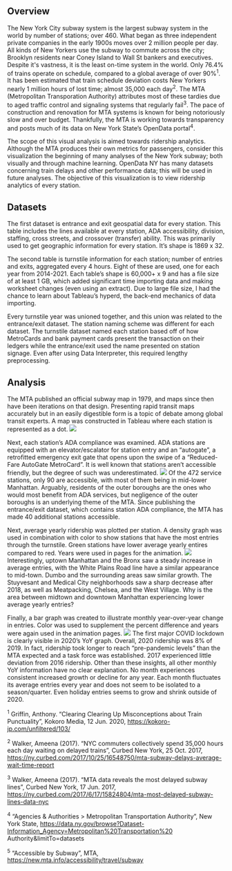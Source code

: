 ## Overview 
The New York City subway system is the largest subway system in the world by number of stations; over 460.  What began as three independent private companies in the early 1900s moves over 2 million people per day.  All kinds of New Yorkers use the subway to commute across the city; Brooklyn residents near Coney Island to Wall St bankers and executives.  Despite it's vastness, it is the least on-time system in the world.  Only 76.4% of trains operate on schedule, compared to a global average of over 90%<sup>1</sup>.  It has been estimated that train schedule deviation costs New Yorkers nearly 1 million hours of lost time; almost 35,000 each day<sup>2</sup>.  The MTA (Metropolitan Transporation Authority) attributes most of these tardies due to aged traffic control and signaling systems that regularly fail<sup>3</sup>.  The pace of construction and renovation for MTA systems is known for being notoriously slow and over budget.  Thankfully, the MTA is working towards transparency and posts much of its data on New York State’s OpenData portal<sup>4</sup>.

The scope of this visual analysis is aimed towards ridership analytics.  Although the MTA produces their own metrics for passengers, consider this visualization the beginning of many analyses of the New York subway; both visually and through machine learning.  OpenData NY has many datasets concerning train delays and other performance data; this will be used in future analyses.
The objective of this visualization is to view ridership analytics of every station.

## Datasets
The first dataset is entrance and exit geospatial data for every station.  This table includes the lines available at every station, ADA accessibility, division, staffing, cross streets, and crossover (transfer) ability.  This was primarily used to get geographic information for every station.  It’s shape is 1869 x 32.

The second table is turnstile information for each station; number of entries and exits, aggregated every 4 hours.  Eight of these are used, one for each year from 2014-2021.  Each table’s shape is 60,000+ x 9 and has a file size of at least 1 GB, which added significant time importing data and making worksheet changes (even using an extract).  Due to large file size, I had the chance to learn about Tableau’s hyperd, the back-end mechanics of data importing.

Every turnstile year was unioned together, and this union was related to the entrance/exit dataset.  The station naming scheme was different for each dataset.  The turnstile dataset named each station based off of how MetroCards and bank payment cards present the transaction on their ledgers while the entrance/exit used the name presented on station signage.  Even after using Data Interpreter, this required lengthy preprocessing.

## Analysis
The MTA published an official subway map in 1979, and maps since then have been iterations on that design.  Presenting rapid transit maps accurately but in an easily digestible form is a topic of debate among global transit experts.  A map was constructed in Tableau where each station is represented as a dot.
![](https://github.com/VijayAT123/Data-Science/blob/ec2ec15586500a22c34fee8c4fd07b6fcbdc17bc/MTA%20Ridership%20Tableau/MTA%20Stations.png)

Next, each station’s ADA compliance was examined.  ADA stations are equipped with an elevator/escalator for station entry and an “autogate”, a retrofitted emergency exit gate that opens upon the swipe of a “Reduced-Fare AutoGate MetroCard”.  It is well known that stations aren’t accessible friendly, but the degree of such was underestimated.
![](https://github.com/VijayAT123/Data-Science/blob/ec2ec15586500a22c34fee8c4fd07b6fcbdc17bc/MTA%20Ridership%20Tableau/ADA%20Compliant%20Stations.png) 
Of the 472 service stations, only 90 are accessible, with most of them being in mid-lower Manhattan.  Arguably, residents of the outer boroughs are the ones who would most benefit from ADA services, but negligence of the outer boroughs is an underlying theme of the MTA.  Since publishing the entrance/exit dataset, which contains station ADA compliance, the MTA has made 40 additional stations accessible.

Next, average yearly ridership was plotted per station.  A density graph was used in combination with color to show stations that have the most entries through the turnstile.  Green stations have lower average yearly entires compared to red.  Years were used in pages for the animation.
![](https://github.com/VijayAT123/Data-Science/blob/ec2ec15586500a22c34fee8c4fd07b6fcbdc17bc/MTA%20Ridership%20Tableau/Avg%20Entries%20Density.png) 
Interestingly, uptown Manhattan and the Bronx saw a steady increase in average entries, with the White Plains Road line have a similar appearance to mid-town.  Dumbo and the surrounding areas saw similar growth.  The Stuyvesant and Medical City neighborhoods saw a sharp decrease after 2018, as well as Meatpacking, Chelsea, and the West Village.  Why is the area between midtown and downtown Manhattan experiencing lower average yearly entries?



Finally, a bar graph was created to illustrate monthly year-over-year change in entries.  Color was used to supplement the percent difference and years were again used in the animation pages.
![](https://github.com/VijayAT123/Data-Science/blob/ec2ec15586500a22c34fee8c4fd07b6fcbdc17bc/MTA%20Ridership%20Tableau/%25%20Change%20Entries%20Monthly.png) 
The first major COVID lockdown is clearly visible in 2020’s YoY graph.  Overall, 2020 ridership was 8% of 2019.  In fact, ridership took longer to reach “pre-pandemic levels” than the MTA expected and a task force was established.  2017 experienced little deviation from 2016 ridership.  Other than these insights, all other monthly YoY information have no clear explanation.  No month experiences consistent increased growth or decline for any year.  Each month fluctuates its average entries every year and does not seem to be isolated to a season/quarter.  Even holiday entries seems to grow and shrink outside of 2020.  


<sup>1</sup> Griffin, Anthony. “Clearing Clearing Up Misconceptions about Train Punctuality”, Kokoro Media, 12 Jun. 2020, https://kokoro-jp.com/unfiltered/103/

<sup>2</sup> Walker, Ameena (2017). “NYC commuters collectively spend 35,000 hours each day waiting on delayed trains”, Curbed New York, 25 Oct. 2017, https://ny.curbed.com/2017/10/25/16548750/mta-subway-delays-average-wait-time-report 

<sup>3</sup> Walker, Ameena (2017). “MTA data reveals the most delayed subway lines”, Curbed New York, 17 Jun. 2017, https://ny.curbed.com/2017/6/17/15824804/mta-most-delayed-subway-lines-data-nyc

<sup>4</sup> “Agencies & Authorities > Metropolitan Transportation Authority”, New York State, https://data.ny.gov/browse?Dataset-Information_Agency=Metropolitan%20Transportation%20 Authority&limitTo=datasets

<sup>5</sup> “Accessible by Subway”, MTA, https://new.mta.info/accessibility/travel/subway
